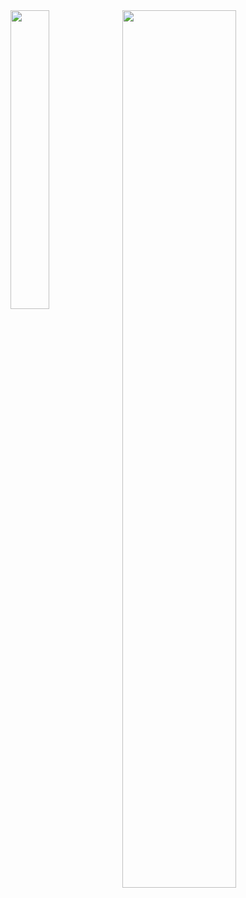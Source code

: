<a href="https://github.com/anuraghazra/github-readme-stats">
<img width="35%" align="left" src="https://github-readme-stats.vercel.app/api/top-langs/?username=SMagic-L&theme=transparent&hide=html,shell">
</a>
<a href="https://github.com/anuraghazra/github-readme-stats">
<img width="60%" align="left" src="https://github-readme-stats.vercel.app/api?username=SMagic-L&show_icons=true&theme=transparent&line_height=33">
</a>
